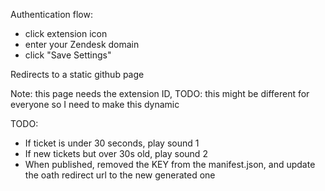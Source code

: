 Authentication flow:

- click extension icon
- enter your Zendesk domain
- click "Save Settings"

Redirects to a static github page

Note: this page needs the extension ID, TODO: this might be different for everyone so I need to make this dynamic

TODO:

- If ticket is under 30 seconds, play sound 1
- If new tickets but over 30s old, play sound 2
- When published, removed the KEY from the manifest.json, and update the oath redirect url to the new generated one